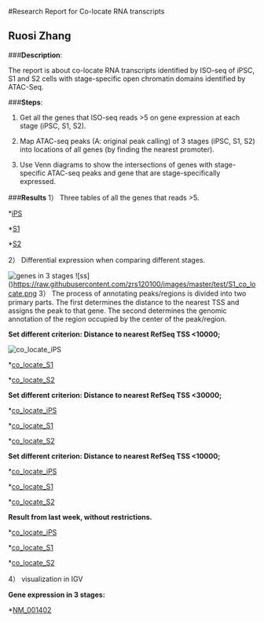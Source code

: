 #Research Report for Co-locate RNA transcripts 

## Ruosi Zhang

###**Description**: 

The report is about co-locate RNA transcripts identified by ISO-seq of iPSC, S1 and S2 cells with stage-specific open chromatin domains identified by ATAC-Seq.

###**Steps**:

1) Get all the genes that ISO-seq reads >5 on gene expression at each stage (iPSC, S1, S2).

2) Map ATAC-seq peaks (A: original peak calling) of 3 stages (iPSC, S1, S2) into locations of all genes (by finding the nearest promoter).

3) Use Venn diagrams to show the intersections of genes with stage-specific ATAC-seq peaks and gene that are stage-specifically expressed.  

###**Results**
1） Three tables of all the genes that reads >5.

*[iPS](https://github.com/WPI-Wulab/ISO_seq/blob/master/Studies/Gene%20annotation/iPS_anno_1.csv)

*[S1](https://github.com/WPI-Wulab/ISO_seq/blob/master/Studies/Gene%20annotation/S1_anno.csv)

*[S2](https://github.com/WPI-Wulab/ISO_seq/blob/master/Studies/Gene%20annotation/S2_anno.csv)

2） Differential expression when comparing different stages. 

![genes in 3 stages](raw.githubusercontent.com/WPI-Wulab/ISO_seq/master/Studies/co_locate_images/vene_gene_3stage.jpeg)
![ss] ()https://raw.githubusercontent.com/zrs120100/images/master/test/S1_co_locate.png
3） The process of annotating peaks/regions is divided into two primary parts.  The first determines the distance to the nearest TSS and assigns the peak to that gene. 
 The second determines the genomic annotation of the region occupied by the center of the peak/region.

**Set different criterion: Distance to nearest RefSeq TSS <10000;**

![co_locate_iPS](raw.githubusercontent.com/zrs120100/images/master/test/S1_co_locate.png)

*[co_locate_S1](https://github.com/WPI-Wulab/ISO_seq/blob/master/Studies/co_locate_images/S1_co_locate_10000.png)

*[co_locate_S2](https://github.com/WPI-Wulab/ISO_seq/blob/master/Studies/co_locate_images/S2_co_locate_10000.png)

**Set different criterion: Distance to nearest RefSeq TSS <30000;**

*[co_locate_iPS](https://github.com/WPI-Wulab/ISO_seq/blob/master/Studies/co_locate_images/iPS_co_locate_30000.png)

*[co_locate_S1](https://github.com/WPI-Wulab/ISO_seq/blob/master/Studies/co_locate_images/S1_co_locate_30000.png)

*[co_locate_S2](https://github.com/WPI-Wulab/ISO_seq/blob/master/Studies/co_locate_images/S2_co_locate_30000.png)

**Set different criterion: Distance to nearest RefSeq TSS <10000;**

*[co_locate_iPS](https://github.com/WPI-Wulab/ISO_seq/blob/master/Studies/co_locate_images/iPS_co_locate_50000.png)

*[co_locate_S1](https://github.com/WPI-Wulab/ISO_seq/blob/master/Studies/co_locate_images/S1_co_locate_50000.png)

*[co_locate_S2](https://github.com/WPI-Wulab/ISO_seq/blob/master/Studies/co_locate_images/S2_co_locate_50000.png)

**Result from last week, without restrictions.**

*[co_locate_iPS](https://github.com/WPI-Wulab/ISO_seq/blob/master/Studies/co_locate_images/iPS_co_locate.png)

*[co_locate_S1](https://github.com/WPI-Wulab/ISO_seq/blob/master/Studies/co_locate_images/S1_co_locate.png)

*[co_locate_S2](https://github.com/WPI-Wulab/ISO_seq/blob/master/Studies/co_locate_images/S2_co_locate.png)

4） visualization in IGV

**Gene expression in 3 stages:**

*[NM_001402](https://github.com/WPI-Wulab/ISO_seq/blob/master/Studies/co_locate_images/igv_NM_001402.png)





